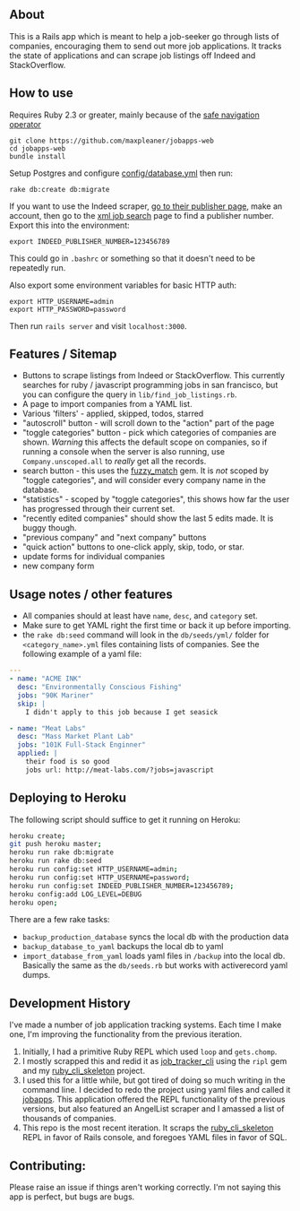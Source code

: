 ## About

This is a Rails app which is meant to help a job-seeker go through lists of companies, encouraging them to send out more job applications. It tracks the state of applications and can scrape job listings off Indeed and StackOverflow.

## How to use

Requires Ruby 2.3 or greater, mainly because of the [safe navigation operator](https://bugs.ruby-lang.org/issues/11537)

```
git clone https://github.com/maxpleaner/jobapps-web
cd jobapps-web
bundle install
```

Setup Postgres and configure [config/database.yml](config/database.yml) then run:

```
rake db:create db:migrate
```

If you want to use the Indeed scraper, [go to their publisher page](http://www.indeed.com/publisher), make an account, then go to the [xml job search](https://ads.indeed.com/jobroll/xmlfeed) page to find a publisher number. Export this into the environment:

```
export INDEED_PUBLISHER_NUMBER=123456789
```

This could go in `.bashrc` or something so that it doesn't need to be repeatedly run.

Also export some environment variables for basic HTTP auth:

```
export HTTP_USERNAME=admin
export HTTP_PASSWORD=password
```

Then run `rails server` and visit `localhost:3000`. 

## Features / Sitemap

- Buttons to scrape listings from Indeed or StackOverflow. This currently searches for ruby / javascript programming jobs in san francisco, but you can configure the query in `lib/find_job_listings.rb`.
- A page to import companies from a YAML list. 
- Various 'filters' - applied, skipped, todos, starred
- "autoscroll" button - will scroll down to the "action" part of the page
- "toggle categories" button - pick which categories of companies are shown. _Warning_ this affects the default scope on companies, so if running a console when the server is also running, use `Company.unscoped.all` to _really_ get all the records.   
- search button - this uses the [fuzzy_match](https://github.com/seamusabshere/fuzzy_match) gem. It is _not_ scoped by "toggle categories", and will consider every company name in the database. 
- "statistics" - scoped by  "toggle categories", this shows how far the user has progressed through their current set.
- "recently edited companies" should show the last 5 edits made. It is buggy though.
- "previous company" and "next company" buttons
- "quick action" buttons to one-click apply, skip, todo, or star. 
- update forms for individual companies
- new company form

## Usage notes / other features
- All companies should at least have `name`, `desc`, and `category` set.
- Make sure to get YAML right the first time or back it up before importing. 
- the `rake db:seed` command will look in the `db/seeds/yml/` folder for `<category_name>.yml` files containing lists of companies. See the following example of a yaml file:  
```yml
---
- name: "ACME INK"
  desc: "Environmentally Conscious Fishing"
  jobs: "90K Mariner"
  skip: |
    I didn't apply to this job because I get seasick

- name: "Meat Labs"
  desc: "Mass Market Plant Lab"
  jobs: "101K Full-Stack Enginner"
  applied: |
    their food is so good
    jobs url: http://meat-labs.com/?jobs=javascript
```

## Deploying to Heroku

The following script should suffice to get it running on Heroku:

```sh
heroku create;
git push heroku master;
heroku run rake db:migrate
heroku run rake db:seed
heroku run config:set HTTP_USERNAME=admin;
heroku run config:set HTTP_USERNAME=password;
heroku run config:set INDEED_PUBLISHER_NUMBER=123456789;
heroku config:add LOG_LEVEL=DEBUG
heroku open;
```
There are a few rake tasks:  
- `backup_production_database` syncs the local db with the production data
- `backup_database_to_yaml` backups the local db to yaml
- `import_database_from_yaml` loads yaml files in `/backup` into the local db. Basically the same as the `db/seeds.rb` but works with activerecord yaml dumps.

## Development History

I've made a number of job application tracking systems. Each time I make one, I'm improving the functionality from the previous iteration. 

1. Initially, I had a primitive Ruby REPL which used `loop` and `gets.chomp`.
2. I mostly scrapped this and redid it as [job_tracker_cli](https://github.com/maxpleaner/job_tracker_cli) using the `ripl` gem and my [ruby_cli_skeleton](https://github.com/maxpleaner/ruby_cli_skeleton) project.
3. I used this for a little while, but got tired of doing so much writing in the command line. I decided to redo the project using yaml files and called it [jobapps](https://github.com/maxpleaner/jobapps). This application offered the REPL functionality of the previous versions, but also featured an AngelList scraper and I amassed a list of thousands of companies.
4. This repo is the most recent iteration. It scraps the [ruby_cli_skeleton](https://github.com/maxpleaner/ruby_cli_skeleton) REPL in favor of Rails console, and foregoes YAML files in favor of SQL.

## Contributing:

Please raise an issue if things aren't working correctly. I'm not saying this app is perfect, but bugs are bugs. 
